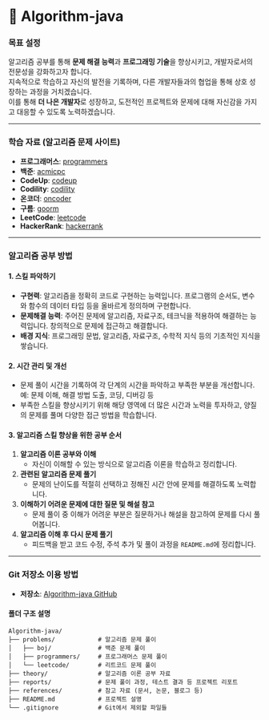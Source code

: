 # :book: **Algorithm-java**

### 목표 설정
알고리즘 공부를 통해 **문제 해결 능력**과 **프로그래밍 기술**을 향상시키고, 개발자로서의 전문성을 강화하고자 합니다.  
지속적으로 학습하고 자신의 발전을 기록하며, 다른 개발자들과의 협업을 통해 상호 성장하는 과정을 거치겠습니다.  
이를 통해 **더 나은 개발자**로 성장하고, 도전적인 프로젝트와 문제에 대해 자신감을 가지고 대응할 수 있도록 노력하겠습니다.

---

### 학습 자료 (알고리즘 문제 사이트)

- **프로그래머스**: [programmers](https://programmers.co.kr/learn/challenges)
- **백준**: [acmicpc](https://www.acmicpc.net/problem/tags)
- **CodeUp**: [codeup](https://codeup.kr/)
- **Codility**: [codility](https://app.codility.com/programmers/)
- **온코더**: [oncoder](https://www.oncoder.com/)
- **구름**: [goorm](https://codingtest.goorm.io/)
- **LeetCode**: [leetcode](https://leetcode.com/)
- **HackerRank**: [hackerrank](https://www.hackerrank.com/)

---

### 알고리즘 공부 방법

#### 1. **스킬 파악하기**
- **구현력**: 알고리즘을 정확히 코드로 구현하는 능력입니다. 프로그램의 순서도, 변수와 함수의 데이터 타입 등을 올바르게 정의하며 구현합니다.
- **문제해결 능력**: 주어진 문제에 알고리즘, 자료구조, 테크닉을 적용하여 해결하는 능력입니다. 창의적으로 문제에 접근하고 해결합니다.
- **배경 지식**: 프로그래밍 문법, 알고리즘, 자료구조, 수학적 지식 등의 기초적인 지식을 쌓습니다.

#### 2. **시간 관리 및 개선**
- 문제 풀이 시간을 기록하여 각 단계의 시간을 파악하고 부족한 부분을 개선합니다.  
  예: 문제 이해, 해결 방법 도출, 코딩, 디버깅 등
- 부족한 스킬을 향상시키기 위해 해당 영역에 더 많은 시간과 노력을 투자하고, 양질의 문제를 풀며 다양한 접근 방법을 학습합니다.

#### 3. **알고리즘 스킬 향상을 위한 공부 순서**
1. **알고리즘 이론 공부와 이해**
   - 자신이 이해할 수 있는 방식으로 알고리즘 이론을 학습하고 정리합니다.
2. **관련된 알고리즘 문제 풀기**
   - 문제의 난이도를 적절히 선택하고 정해진 시간 안에 문제를 해결하도록 노력합니다.
3. **이해하기 어려운 문제에 대한 질문 및 해설 참고**
   - 문제 풀이 중 이해가 어려운 부분은 질문하거나 해설을 참고하여 문제를 다시 풀어봅니다.
4. **알고리즘 이해 후 다시 문제 풀기**
   - 피드백을 받고 코드 수정, 주석 추가 및 풀이 과정을 `README.md`에 정리합니다.

---

### Git 저장소 이용 방법

- **저장소**: [Algorithm-java GitHub](https://github.com/dev-jinah/Algorithm-java)

#### 폴더 구조 설명
```plaintext
Algorithm-java/
├── problems/            # 알고리즘 문제 풀이
│   ├── boj/             # 백준 문제 풀이
│   ├── programmers/     # 프로그래머스 문제 풀이
│   └── leetcode/        # 리트코드 문제 풀이
├── theory/              # 알고리즘 이론 공부 자료
├── reports/             # 문제 풀이 과정, 테스트 결과 등 프로젝트 리포트
├── references/          # 참고 자료 (문서, 논문, 블로그 등)
├── README.md            # 프로젝트 설명
└── .gitignore           # Git에서 제외할 파일들